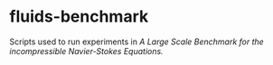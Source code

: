 # fluids-benchmark
Scripts used to run experiments in *A Large Scale Benchmark for the incompressible Navier-Stokes Equations.*
